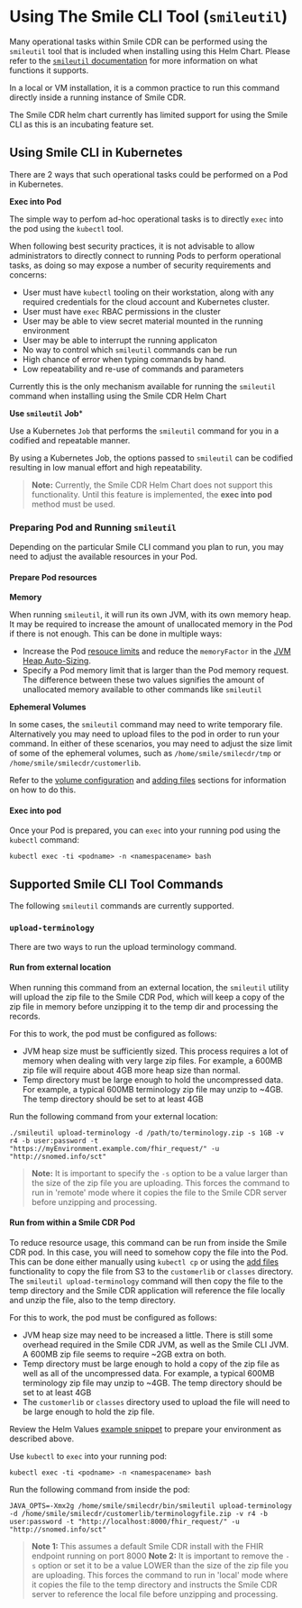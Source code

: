 # Using The Smile CLI Tool (`smileutil`)

Many operational tasks within Smile CDR can be performed using the `smileutil` tool that is included when installing using this Helm Chart. Please refer to the [`smileutil` documentation](https://smilecdr.com/docs/smileutil/introduction.html) for more information on what functions it supports.

In a local or VM installation, it is a common practice to run this command directly inside a running instance of Smile CDR.

The Smile CDR helm chart currently has limited support for using the Smile CLI as this is an incubating feature set.

## Using Smile CLI in Kubernetes
There are 2 ways that such operational tasks could be performed on a Pod in Kubernetes.

**Exec into Pod**

The simple way to perfom ad-hoc operational tasks is to directly `exec` into the pod using the `kubectl` tool.

When following best security practices, it is not advisable to allow administrators to directly connect to running Pods to perform operational tasks, as doing so may expose a number of security requirements and concerns:

* User must have `kubectl` tooling on their workstation, along with any required credentials for the cloud account and Kubernetes cluster.
* User must have `exec` RBAC permissions in the cluster
* User may be able to view secret material mounted in the running environment
* User may be able to interrupt the running applicaton
* No way to control which `smileutil` commands can be run
* High chance of error when typing commands by hand.
* Low repeatability and re-use of commands and parameters

Currently this is the only mechanism available for running the `smileutil` command when installing using the Smile CDR Helm Chart

**Use `smileutil` Job***

Use a Kubernetes `Job` that performs the `smileutil` command for you in a codified and repeatable manner.

By using a Kubernetes Job, the options passed to `smileutil` can be codified resulting in low manual effort and high repeatability.

>**Note:** Currently, the Smile CDR Helm Chart does not support this functionality. Until this feature is implemented, the **exec into pod** method must be used.

### Preparing Pod and Running `smileutil`

Depending on the particular Smile CLI command you plan to run, you may need to adjust the available resources in your Pod.

#### Prepare Pod resources

**Memory**

When running `smileutil`, it will run its own JVM, with its own memory heap. It may be required to increase the amount of unallocated memory in the Pod if there is not enough. This can be done in multiple ways:

* Increase the Pod [resouce limits](../resources.md) and reduce the `memoryFactor` in the [JVM Heap Auto-Sizing](../resources.md#jvm-heap-auto-sizing).
* Specify a Pod memory limit that is larger than the Pod memory request. The difference between these two values signifies the amount of unallocated memory available to other commands like `smileutil`

**Ephemeral Volumes**

In some cases, the `smileutil` command may need to write temporary file. Alternatively you may need to upload files to the pod in order to run your command. In either of these scenarios, you may need to adjust the size limit of some of the ephemeral volumes, such as `/home/smile/smilecdr/tmp` or `/home/smile/smilecdr/customerlib`.

Refer to the [volume configuration](../storage/volumeConfig.md) and [adding files](../storage/files.md) sections for information on how to do this.

#### Exec into pod

Once your Pod is prepared, you can `exec` into your running pod using the `kubectl` command:

```
kubectl exec -ti <podname> -n <namespacename> bash
```

## Supported Smile CLI Tool Commands

The following `smileutil` commands are currently supported.

### `upload-terminology`

There are two ways to run the upload terminology command.

#### Run from external location
When running this command from an external location, the `smileutil` utility will upload the zip file to the Smile CDR Pod, which will keep a copy of the zip file in memory before unzipping it to the temp dir and processing the records.

For this to work, the pod must be configured as follows:
* JVM heap size must be sufficiently sized. This process requires a lot of memory when dealing with very large zip files. For example, a 600MB zip file will require about 4GB more heap size than normal.
* Temp directory must be large enough to hold the uncompressed data. For example, a typical 600MB terminology zip file may unzip to ~4GB. The temp directory should be set to at least 4GB

Run the following command from your external location:
```
./smileutil upload-terminology -d /path/to/terminology.zip -s 1GB -v r4 -b user:password -t "https://myEnvironment.example.com/fhir_request/" -u "http://snomed.info/sct"
```
>**Note:** It is important to specify the `-s` option to be a value larger than the size of the zip file you are uploading. This forces the command to run in 'remote' mode where it copies the file to the Smile CDR server before unzipping and processing.

#### Run from within a Smile CDR Pod
To reduce resource usage, this command can be run from inside the Smile CDR pod. In this case, you will need to somehow copy the file into the Pod. This can be done either manually using `kubectl cp` or using the [add files](../storage/files.md) functionality to copy the file from S3 to the `customerlib` or `classes` directory. The `smileutil upload-terminology` command will then copy the file to the temp directory and the Smile CDR application will reference the file locally and unzip the file, also to the temp directory.

For this to work, the pod must be configured as follows:
* JVM heap size may need to be increased a little. There is still some overhead required in the Smile CDR JVM, as well as the Smile CLI JVM. A 600MB zip file seems to require ~2GB extra on both.
* Temp directory must be large enough to hold a copy of the zip file as well as all of the uncompressed data. For example, a typical 600MB terminology zip file may unzip to ~4GB. The temp directory should be set to at least 4GB
* The `customerlib` or `classes` directory used to upload the file will need to be large enough to hold the zip file.

Review the Helm Values [example snippet](https://gitlab.com/smilecdr-public/smile-dh-helm-charts/-/tree/main/examples/helm/values-snippets/smileutil-upload-terminology.yaml) to prepare your environment as described above.

Use `kubectl` to `exec` into your running pod:
```
kubectl exec -ti <podname> -n <namespacename> bash
```

Run the following command from inside the pod:
```
JAVA_OPTS=-Xmx2g /home/smile/smilecdr/bin/smileutil upload-terminology -d /home/smile/smilecdr/customerlib/terminologyfile.zip -v r4 -b user:password -t "http://localhost:8000/fhir_request/" -u "http://snomed.info/sct"
```
>**Note 1:** This assumes a default Smile CDR install with the FHIR endpoint running on port 8000
>**Note 2:** It is important to remove the `-s` option or set it to be a value LOWER than the size of the zip file you are uploading. This forces the command to run in 'local' mode where it copies the file to the temp directory and instructs the Smile CDR server to reference the local file before unzipping and processing.
